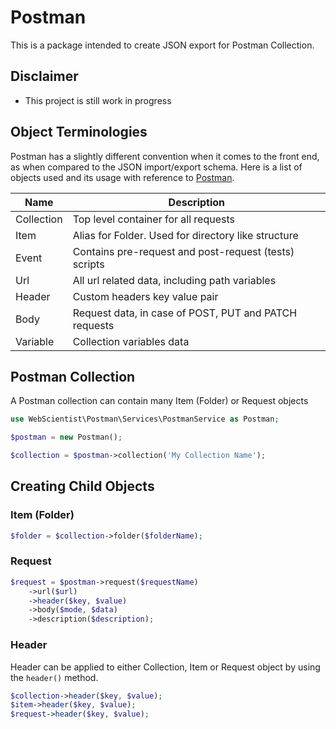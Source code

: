 # Postman

This is a package intended to create JSON export for Postman Collection.

## Disclaimer

* This project is still work in progress

## Object Terminologies

Postman has a slightly different convention when it comes to the front end, as when compared to the JSON import/export schema. Here is a list of objects used and its usage with reference to [Postman](https://www.postman.com/ "Postman API Platform").

|Name|Description|
|---|---|
| Collection | Top level container for all requests |
| Item | Alias for Folder. Used for directory like structure |
| Event | Contains pre-request and post-request (tests) scripts |
| Url | All url related data, including path variables |
| Header | Custom headers key value pair |
| Body | Request data, in case of POST, PUT and PATCH requests |
| Variable | Collection variables data |

## Postman Collection

A Postman collection can contain many Item (Folder) or Request objects

```php
use WebScientist\Postman\Services\PostmanService as Postman;

$postman = new Postman();

$collection = $postman->collection('My Collection Name');
```

## Creating Child Objects

### Item (Folder)

```php
$folder = $collection->folder($folderName);
```

### Request

```php
$request = $postman->request($requestName)
    ->url($url)
    ->header($key, $value)
    ->body($mode, $data)
    ->description($description);
```

### Header

Header can be applied to either Collection, Item or Request object by using the `header()` method.

```php
$collection->header($key, $value);
$item->header($key, $value);
$request->header($key, $value);
```
